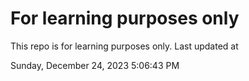 # For learning purposes only
This repo is for learning purposes only.
Last updated at

Sunday, December 24, 2023 5:06:43 PM

